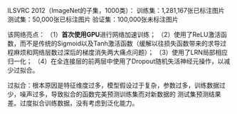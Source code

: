 ILSVRC 2012（ImageNet的子集，1000类）：
训练集：1,281,167张已标注图片
测试集：50,000张已标注图片
验证集：100,000张未标注图片

该网络亮点：
（1）**首次使用GPU**进行网络加速训练；
（2）使用了ReLU激活函数，而不是传统的Sigmoid以及Tanh激活函数（缓解以往损失函数带来的求导过程麻烦和网络层数过深后的梯度消失两大痛点问题）；
（3）使用了LRN局部相应归一化；
（4）在全连接层的前两层中使用了Dropout随机失活神经元操作，以减少过拟合。

过拟合：根本原因是特征维度过多，模型假设过于复杂，参数过多，训练数据过少，噪声过多，导致拟合的函数完美预测训练集而对新数据的
测试集预测结果差。过度拟合训练数据，没有考虑到泛化能力。

